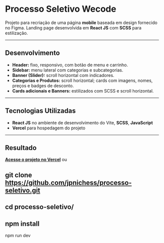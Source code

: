 # Processo Seletivo Wecode 

Projeto para recriação de uma página **mobile** baseada em design fornecido no Figma.
Landing page desenvolvida em **React JS** com **SCSS** para estilização.

---

## Desenvolvimento
- **Header:** fixo, responsivo, com botão de menu e carrinho.
- **Sidebar:** menu lateral com categorias e subcategorias.
- **Banner (Slider):** scroll horizontal com indicadores.
- **Categorias e Produtos:** scroll horizontal; cards com imagens, nomes, preços e badges de desconto.
- **Cards adicionais e Banners:** estilizados com SCSS e scroll horizontal.
  
---

## Tecnologias Utilizadas
- **React JS** no ambiente de desenvolvimento do Vite, **SCSS**, **JavaScript**
- **Vercel** para hospedagem do projeto

---

## Resultado 
**[Acesse o projeto no Vercel](https://processo-seletivo-red.vercel.app/)** ou 

git clone https://github.com/jpnichess/processo-seletivo.git
--
cd processo-seletivo/
--
npm install 
--
npm run dev

